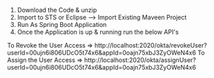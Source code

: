 1) Download the Code & unzip
2) Import to STS or Eclipse --> Import Existing Maveen Project
3) Run As Spring Boot Application
4) Once the Application is up & running run the below API's

To Revoke the User Access => http://localhost:2020/okta/revokeUser?userId=00ujn6i806UDcO5t74x6&appId=0oajn75xbJ3ZyOWeN4x6
To Assign the User Access => http://localhost:2020/okta/assignUser?userId=00ujn6i806UDcO5t74x6&appId=0oajn75xbJ3ZyOWeN4x6


